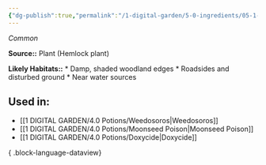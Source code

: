 ```yaml
---
{"dg-publish":true,"permalink":"/1-digital-garden/5-0-ingredients/05-1-plants/hemlock-bundle-of/","tags":["ingredient","common"]}
---
```


*Common*

**Source::** Plant (Hemlock plant)

**Likely Habitats::** * Damp, shaded woodland edges * Roadsides and disturbed ground * Near water sources

## Used in:

- [[1 DIGITAL GARDEN/4.0 Potions/Weedosoros\|Weedosoros]]
- [[1 DIGITAL GARDEN/4.0 Potions/Moonseed Poison\|Moonseed Poison]]
- [[1 DIGITAL GARDEN/4.0 Potions/Doxycide\|Doxycide]]

{ .block-language-dataview}

